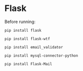 # Flask
Before running:

    pip install flask
    
    pip install flask-wtf
    
    pip install email_validator

    pip install mysql-connector-python

    pip install Flask-Mail


